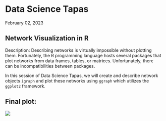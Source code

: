# Data Science Tapas
February 02, 2023

## Network Visualization in R
Description:
Describing networks is virtually impossible without plotting them. Fortunately, the R programming language hosts several packages that plot networks from data frames, tables, or matrices. Unfortunately, there can be incompatibilities between packages. 

In this session of Data Science Tapas, we will create and describe network objects `igraph` and plot these networks using `ggraph` which utilizes the `ggplot2` framework. 

## Final plot:
![](https://github.com/ua-data7/DS-Tapas/blob/7aa0b07a0eeb03da964f6edb8fa2007812e6b665/Workshops/Spring2023/2023-Feb-02/network.png)
